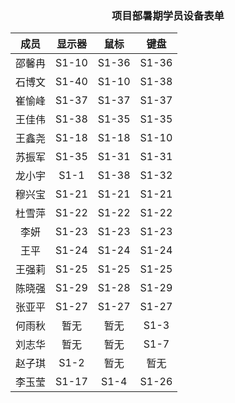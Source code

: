 ### <center> 项目部暑期学员设备表单 </center>
成员| 显示器 | 鼠标 | 键盘 |
:-: | :-: | :-: | :-: |
邵馨冉 | S1-10 | S1-36 | S1-36 |
石博文 | S1-40 | S1-10 | S1-38 |	
崔愉峰 | S1-37 | S1-37 | S1-37 |	
王佳伟 | S1-38 | S1-35 | S1-35 |
王鑫尧 | S1-18 | S1-18 | S1-10 |
苏振军 | S1-35 | S1-31 | S1-31 |
龙小宇 | S1-1 | S1-38 | S1-32 |
穆兴宝 | S1-21 | S1-21 | S1-21 |
杜雪萍 | S1-22 | S1-22 | S1-22 |
李妍   | S1-23 | S1-23 | S1-23 |
王平   | S1-24 | S1-24 | S1-24 |
王强莉 | S1-25 | S1-25 | S1-25 |
陈晓强 | S1-29 | S1-28 | S1-29 |
张亚平 | S1-27 | S1-27 | S1-27 |
何雨秋 | 暂无 | 暂无 | S1-3 |
刘志华 | 暂无 | 暂无 | S1-7 |
赵子琪 | S1-2 | 暂无 | 暂无 |
李玉莹 | S1-17| S1-4 | S1-26 |